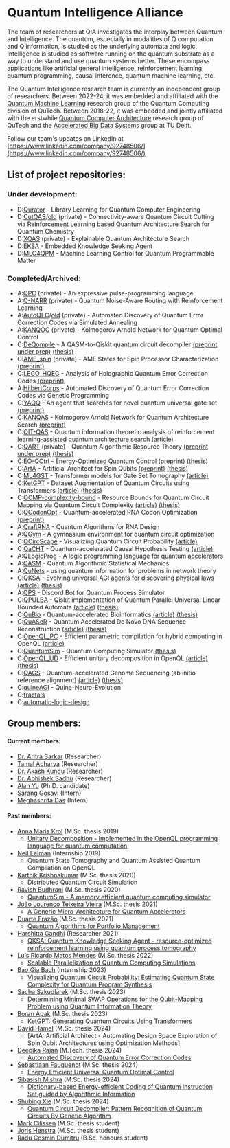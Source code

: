# Quantum Intelligence Alliance

The team of researchers at QIA investigates the interplay between Quantum and Intelligence. The quantum, especially in modalities of Q computation and Q information, is studied as the underlying automata and logic. Intelligence is studied as software running on the quantum substrate as a way to understand and use quantum systems better. These encompass applications like artificial general intelligence, reinforcement learning, quantum programming, causal inference, quantum machine learning, etc.

The Quantum Intelligence research team is currently an independent group of researchers. Between 2022-24, it was embedded and affiliated with the [Quantum Machine Learning](https://www.tudelft.nl/en/eemcs/the-faculty/departments/quantum-computer-engineering/sections/quantum-circuits-architectures-and-technology/groups/quantum-machine-learning) research group of the Quantum Computing division of QuTech. Between 2018-22, it was embedded and jointly affiliated with the erstwhile [Quantum Computer Architecture](https://www.tudelft.nl/en/eemcs/the-faculty/departments/quantum-computer-engineering/sections/quantum-circuits-architectures-and-technology/) research group of QuTech and the [Accelerated Big Data Systems](https://www.tudelft.nl/en/eemcs/the-faculty/departments/quantum-computer-engineering/sections/computer-engineering/research/accelerated-big-data-systems) group at TU Delft.

Follow our team's updates on LinkedIn at [https://www.linkedin.com/company/92748506/](https://www.linkedin.com/company/92748506/)

## List of project repositories:
### Under development:
* D:[Qurator](https://github.com/Advanced-Research-Centre/Qurator) - Library Learning for Quantum Computer Engineering
* D:[CutQAS](https://github.com/Advanced-Research-Centre/CutQAS)/[old](https://github.com/AbhishekSadhu2023/Qubit-Cutting-with-RL) (private) - Connectivity-aware Quantum Circuit Cutting via Reinforcement Learning based Quantum Architecture Search for Quantum Chemistry
* D:[XQAS](https://github.com/Advanced-Research-Centre/XQAS) (private) - Explainable Quantum Architecture Search
* D:[EKSA](https://github.com/Advanced-Research-Centre/EKSA) - Embedded Knowledge Seeking Agent
* D:[MLC4QPM](https://github.com/Advanced-Research-Centre/MLC4QPM) - Machine Learning Control for Quantum Programmable Matter
### Completed/Archived:
* A:[QPC](https://github.com/QML-Group/qpc) (private) - An expressive pulse-programming language
* A:[Q-NARR](https://github.com/jhenstra/Q-NARR) (private) - Quantum Noise-Aware Routing with Reinforcement Learning
* A:[AutoQEC](https://github.com/Advanced-Research-Centre/AutoQEC)/[old](https://github.com/Aqasch/RL-for-QECC) (private) - Automated Discovery of Quantum Error Correction Codes via Simulated Annealing
* A:[KANQOC](https://github.com/Advanced-Research-Centre/KAN-QOC) (private) - Kolmogorov Arnold Network for Quantum Optimal Control
* C:[DeQompile](https://github.com/Advanced-Research-Centre/DeQompile) - A QASM-to-Qiskit quantum circuit decompiler [(preprint under prep)]() [(thesis)](https://hdl.handle.net/1887/4010640)
* C:[AME_spin](https://github.com/QML-Group/AME_spin) (private) - AME States for Spin Processor Characterization [(preprint)](https://arxiv.org/abs/2412.12874)
* C:[LEGO_HQEC](https://github.com/QML-Group/HQEC) - Analysis of Holographic Quantum Error Correction Codes [(preprint)](https://arxiv.org/abs/2410.22861)
* A:[HilbertCorps](https://github.com/Advanced-Research-Centre/HilbertCorps) - Automated Discovery of Quantum Error Correction Codes via Genetic Programming
* C:[YAQQ](https://github.com/Advanced-Research-Centre/YAQQ) - An agent that searches for novel quantum universal gate set [(preprint)](https://arxiv.org/abs/2406.17610)
* C:[KANQAS](https://github.com/Aqasch/KANQAS_code) - Kolmogorov Arnold Network for Quantum Architecture Search [(preprint)](https://arxiv.org/abs/2406.17630)
* C:[QIT-QAS]() - Quantum information theoretic analysis of reinforcement learning-assisted quantum architecture search [(article)](https://doi.org/10.1007/s42484-024-00181-0)
* C:[QART](https://github.com/QML-Group/QART/) (private) - Quantum Algorithmic Resource Theory [(preprint under prep)]() [(thesis)](https://resolver.tudelft.nl/uuid:961f1665-2a4a-4d7d-a344-58e6a573f17f)
* C:[EO-QCtrl](https://github.com/QML-Group/EO-QCtrl) - Energy-Optimized Quantum Control [(preprint)](https://arxiv.org/abs/2411.06556) [(thesis)](https://resolver.tudelft.nl/uuid:d115c6c2-329f-47ed-9791-2ef6b1f8c359)
* C:[ArtA]() - Artificial Architect for Spin Qubits [(preprint)](https://arxiv.org/abs/2407.18151) [(thesis)]()
* C:[ML4GST](https://github.com/QML-Group/ML4GST) - Transformer models for Gate Set Tomography [(article)](https://doi.org/10.1007/s42484-025-00237-9)
* C:[KetGPT](https://github.com/QML-Group/KetGPT) - Dataset Augmentation of Quantum Circuits using Transformers [(article)](https://doi.org/10.1007/978-3-031-63778-0_17) [(thesis)](https://resolver.tudelft.nl/uuid:ff02dbbd-b0c5-4c33-b71a-337c5e0d1783)
* C:[QCMP-complexity-bound](https://github.com/QML-Group/QCMP-complexity-bound) - Resource Bounds for Quantum Circuit Mapping via Quantum Circuit Complexity [(article)](https://arxiv.org/abs/2402.00478) [(thesis)](https://resolver.tudelft.nl/uuid:9923313d-45c9-4af6-b800-98cfe28aab12)
* C:[QCodonOpt](https://github.com/Advanced-Research-Centre/mRNA-CodonOpt) - Quantum-accelerated RNA Codon Optimization [(preprint)](https://arxiv.org/abs/2404.14858)
* A:[QraftRNA](https://github.com/Advanced-Research-Centre/QraftRNA) - Quantum Algorithms for RNA Design
* A:[QGym](https://github.com/Advanced-Research-Centre/QGym) - A gymnasium environment for quantum circuit optimization
* C:[QCircScape](https://github.com/Advanced-Research-Centre/QCircScape) - Visualizing Quantum Circuit Probability [(article)](https://doi.org/10.3390/e25050763)
* C:[QaCHT](https://github.com/Advanced-Research-Centre/QaCHT) - Quantum-accelerated Causal Hypothesis Testing [(article)](https://doi.org/10.1002/qute.202300326)
* A:[QLogicProg](https://github.com/Advanced-Research-Centre/QLogicProg) - A logic programming language for quantum accelerators
* A:[QASM](https://github.com/Advanced-Research-Centre/QASM) - Quantum Algorithmic Statistical Mechanics
* A:[QuNets](https://github.com/Advanced-Research-Centre/QuNets) - using quantum information for problems in network theory
* C:[QKSA](https://github.com/Advanced-Research-Centre/QKSA) - Evolving universal AGI agents for discovering physical laws [(article)](https://doi.org/10.1007/978-3-031-19907-3_37) [(thesis)](https://doi.org/10.4233/uuid:0952c9e9-115c-4672-9381-2b302d1b9576)
* A:[QPS](https://github.com/Advanced-Research-Centre/QPS) - Discord Bot for Quantum Process Simulator
* C:[QPULBA](https://github.com/Advanced-Research-Centre/QPULBA) - Qiskit implementation of Quantum Parallel Universal Linear Bounded Automata [(article)](https://doi.org/10.3390/app11062696) [(thesis)](https://doi.org/10.4233/uuid:0952c9e9-115c-4672-9381-2b302d1b9576)
* C:[QuBio](https://github.com/Advanced-Research-Centre/QuBio) - Quantum-accelerated Bioinformatics [(article)](https://doi.org/10.3390/app11062696) [(thesis)](https://doi.org/10.4233/uuid:0952c9e9-115c-4672-9381-2b302d1b9576)
* C:[QuASeR](https://github.com/prince-ph0en1x/QuASeR) - Quantum Accelerated De Novo DNA Sequence Reconstruction [(article)](https://doi.org/10.1371/journal.pone.0249850) [(thesis)](https://doi.org/10.4233/uuid:0952c9e9-115c-4672-9381-2b302d1b9576)
* C:[OpenQL_PC](https://github.com/anneriet/OpenQL) - Efficient parametric compilation for hybrid computing in OpenQL [(article)](https://doi.org/10.1109/QCE57702.2023.10192)
* C:[QuantumSim](https://github.com/CaffeineMakesCode/QuantumSim) - Quantum Computing Simulator [(thesis)](http://resolver.tudelft.nl/uuid:8d0d0375-f35c-472f-bdd7-ad0012b22c91)
* C:[OpenQL_UD](https://github.com/QuTech-Delft/OpenQL) - Efficient unitary decomposition in OpenQL [(article)](https://doi.org/10.3390/app12020759) [(thesis)](https://resolver.tudelft.nl/uuid:9c60d13d-4f42-4d8b-bc23-5de92d7b9600) 
* C:[QAGS](https://github.com/prince-ph0en1x/QAGS) - Quantum-accelerated Genome Sequencing (ab initio reference alignment) [(article)](https://doi.org/10.3390/electronics10192433) [(thesis)](https://resolver.tudelft.nl/uuid:4257310d-6d8b-4f5a-9fda-00cf8e081f0e)
* C:[quineAGI](https://github.com/Advanced-Research-Centre/quineAGI) - Quine-Neuro-Evolution
* C:[fractals](https://github.com/Advanced-Research-Centre/fractals)
* C:[automatic-logic-design](https://github.com/Advanced-Research-Centre/automatic-logic-design)

## Group members:
#### Current members:
* [Dr. Aritra Sarkar](https://www.linkedin.com/in/sarkararitra/) (Researcher)
* [Tamal Acharya](https://www.linkedin.com/in/tamal-acharya-49178a27) (Researcher)
* [Dr. Akash Kundu](https://www.linkedin.com/in/aqasch) (Researcher)
* [Dr. Abhishek Sadhu](https://www.linkedin.com/in/abhishek-sadhu-7a78706b) (Researcher)
* [Alan Yu](https://qutech.nl/person/alan-yu/) (Ph.D. candidate)
* [Sarang Gosavi](https://www.linkedin.com/in/sarang-gosavi-b3249b169) (Intern)
* [Meghashrita Das](https://www.linkedin.com/in/meghashrita-das-b02811190/) (Intern)
#### Past members:
* [Anna Maria Krol](https://www.linkedin.com/in/anneriet-krol-05027b14b) (M.Sc. thesis 2019)
  - [Unitary Decomposition - Implemented in the OpenQL programming language for quantum computation](http://resolver.tudelft.nl/uuid:9c60d13d-4f42-4d8b-bc23-5de92d7b9600)
* [Neil Eelman](https://www.linkedin.com/in/neileelman/) (Internship 2019)
  - Quantum State Tomography and Quantum Assisted Quantum Compilation on OpenQL
* [Karthik Krishnakumar](https://www.linkedin.com/in/karthik-krishnakumar) (M.Sc. thesis 2020)
  - Distributed Quantum Circuit Simulation
* [Ravish Budhrani](https://www.linkedin.com/in/ravi-budhrani-31767b128) (M.Sc. thesis 2020)
  - [QuantumSim - A memory efficient quantum computing simulator](http://resolver.tudelft.nl/uuid:8d0d0375-f35c-472f-bdd7-ad0012b22c91)
* [João Lourenço Teixeira Vieira](https://www.linkedin.com/in/joaoltvieira) (M.Sc. thesis 2021)
  - [A Generic Micro-Architecture for Quantum Accelerators](https://repositorio-aberto.up.pt/bitstream/10216/136070/2/494080.pdf)
* [Duarte Frazão](https://www.linkedin.com/in/duartefrazao) (M.Sc. thesis 2021)
  - [Quantum Algorithms for Portfolio Management](https://repositorio-aberto.up.pt/bitstream/10216/135859/2/490520.pdf)
* [Harshitta Gandhi](https://www.linkedin.com/in/harshitta-gandhi) (Researcher 2021)
  - [QKSA: Quantum Knowledge Seeking Agent - resource-optimized reinforcement learning using quantum process tomography](https://arxiv.org/abs/2112.03643)
* [Luís Ricardo Matos Mendes](https://www.linkedin.com/in/luis-rmendes) (M.Sc. thesis 2022)
  - [Scalable Parallelization of Quantum Computing Simulations](https://repositorio-aberto.up.pt/bitstream/10216/142721/2/572019.pdf)
* [Bao Gia Bach](https://www.linkedin.com/in/bao-bach) (Internship 2023)
  - [Visualizing Quantum Circuit Probability: Estimating Quantum State Complexity for Quantum Program Synthesis](https://www.mdpi.com/1099-4300/25/5/763)
* [Sacha Szkudlarek](https://www.linkedin.com/in/sacha-szkudlarek-375046129) (M.Sc. thesis 2023)
  - [Determining Minimal SWAP Operations for the Qubit-Mapping Problem using Quantum Information Theory](http://resolver.tudelft.nl/uuid:9923313d-45c9-4af6-b800-98cfe28aab12)
* [Boran Apak](https://www.linkedin.com/in/boran-apak-004849279) (M.Sc. thesis 2023)
  - [KetGPT: Generating Quantum Circuits Using Transformers](http://resolver.tudelft.nl/uuid:ffa47fb5-527b-4e8c-be88-f25fb9d27761)
* [David Hamel](https://www.linkedin.com/in/david-hamel-322a9b197) (M.Sc. thesis 2024)
  - [ArtA: Artificial Architect - Automating Design Space Exploration of Spin Qubit Architectures using Optimization Methods]
* [Deepika Rajan](https://in.linkedin.com/in/deepika-rajan-991624249) (M.Tech. thesis 2024)
    * [Automated Discovery of Quantum Error Correction Codes]()
* [Sebastiaan Fauquenot](https://www.linkedin.com/in/sebastiaan-fauquenot-694147182/) (M.Sc. thesis 2024)
  - [Energy Efficient Universal Quantum Optimal Control](https://resolver.tudelft.nl/uuid:d115c6c2-329f-47ed-9791-2ef6b1f8c359)
* [Sibasish Mishra](https://www.linkedin.com/in/sibasish-mishra-078bbb176) (M.Sc. thesis 2024)
  - [Dictionary-based Energy-efficient Coding of Quantum Instruction Set guided by Algorithmic Information](https://resolver.tudelft.nl/uuid:961f1665-2a4a-4d7d-a344-58e6a573f17f)
* [Shubing Xie](https://www.linkedin.com/in/shubing-xie-44060b267/) (M.Sc. thesis 2024)
    * [Quantum Circuit Decompiler: Pattern Recognition of Quantum Circuits By Genetic Algorithm](https://hdl.handle.net/1887/4010640)
* [Mark Cilissen](https://www.linkedin.com/in/mxxxc/) (M.Sc. thesis student)
* [Joris Henstra](https://www.linkedin.com/in/jorishenstra) (M.Sc. thesis student)
* [Radu Cosmin Dumitru](https://www.linkedin.com/in/radu-cosmin-dumitru-578972295/) (B.Sc. honours student)
